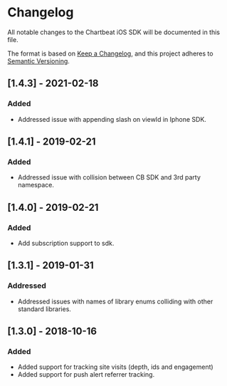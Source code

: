 # Changelog
All notable changes to the Chartbeat iOS SDK  will be documented in this file.

The format is based on [Keep a Changelog](https://keepachangelog.com/en/1.0.0/),
and this project adheres to [Semantic Versioning](https://semver.org/spec/v2.0.0.html).
## [1.4.3] - 2021-02-18
### Added
- Addressed issue with appending slash on viewId in Iphone SDK.
## [1.4.1] - 2019-02-21
### Added
- Addressed issue with collision between CB SDK and 3rd party namespace. 

## [1.4.0] - 2019-02-21
### Added
- Add subscription support to sdk. 

## [1.3.1] - 2019-01-31
### Addressed
- Addressed issues with names of library enums colliding with other standard libraries. 

## [1.3.0] - 2018-10-16
### Added
- Added support for tracking site visits (depth, ids and engagement)
- Added support for push alert referrer tracking. 

